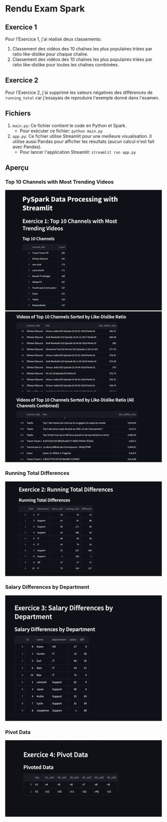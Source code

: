 
# Rendu Exam Spark

## Exercice 1

Pour l'Exercice 1, j'ai réalisé deux classements:
1. Classement des vidéos des 10 chaînes les plus populaires triées par ratio like-dislike pour chaque chaîne.
2. Classement des vidéos des 10 chaînes les plus populaires triées par ratio like-dislike pour toutes les chaînes combinées.

## Exercice 2

Pour l'Exercice 2, j'ai supprimé les valeurs négatives des différences de `running_total` car j'essayais de reproduire l'exemple donné dans l'examen.

## Fichiers

1. `main.py`: Ce fichier contient le code en Python et Spark.
   - Pour exécuter ce fichier: `python main.py`
2. `app.py`: Ce fichier utilise Streamlit pour une meilleure visualisation. Il utilise aussi Pandas pour afficher les résultats (aucun calcul n'est fait avec Pandas).
   - Pour lancer l'application Streamlit: `streamlit run app.py`

## Aperçu

### Top 10 Channels with Most Trending Videos
![Top 10 Channels](./images/1.png)
![Top 10 Channels 2](./images/2.png)

### Running Total Differences
![Running Total Differences](./images/3.png)

### Salary Differences by Department
![Salary Differences by Department](./images/4.png)

### Pivot Data
![Pivot Data](./images/5.png)
